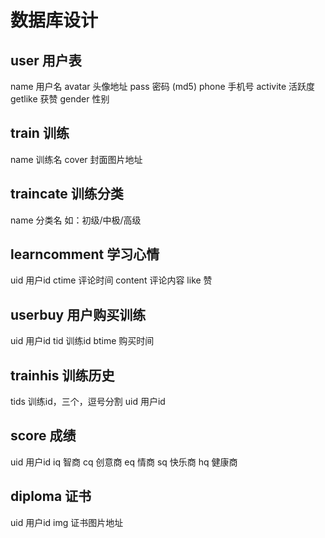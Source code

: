 # 数据库设计

## user 用户表

  name 用户名
  avatar 头像地址
  pass 密码 (md5)
  phone 手机号
  activite 活跃度
  getlike 获赞
  gender 性别

## train 训练

  name 训练名
  cover  封面图片地址

## traincate 训练分类

  name 分类名 如：初级/中极/高级

## learncomment 学习心情

  uid 用户id
  ctime 评论时间
  content 评论内容
  like 赞

## userbuy 用户购买训练

  uid 用户id
  tid 训练id
  btime 购买时间

## trainhis 训练历史

  tids 训练id，三个，逗号分割
  uid 用户id

## score 成绩

  uid 用户id
  iq 智商
  cq 创意商
  eq 情商
  sq 快乐商
  hq 健康商

## diploma 证书

  uid 用户id
  img 证书图片地址